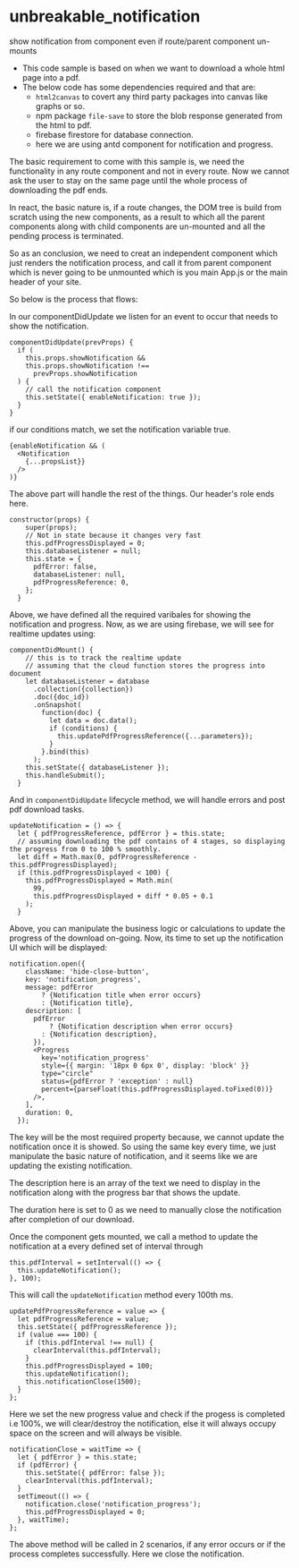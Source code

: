 # unbreakable_notification
show notification from component even if route/parent component un-mounts

- This code sample is based on when we want to download a whole html page into a pdf.
- The below code has some dependencies required and that are:
  - `html2canvas` to covert any third party packages into canvas like graphs or so.
  - npm package `file-save` to store the blob response generated from the html to pdf.
  - firebase firestore for database connection.
  - here we are using antd component for notification and progress.
  
The basic requirement to come with this sample is, we need the functionality in any route component and not in every route. Now we cannot ask the user to stay on the same page until the whole process of downloading the pdf ends.

In react, the basic nature is, if a route changes, the DOM tree is build from scratch using the new components, as a result to which all the parent components along with child components are un-mounted and all the pending process is terminated.

So as an conclusion, we need to creat an independent component which just renders the notification process, and call it from parent component which is never going to be unmounted which is you main App.js or the main header of your site.

So below is the process that flows:

In our componentDidUpdate we listen for an event to occur that needs to show the notification.

```
componentDidUpdate(prevProps) {
  if (
    this.props.showNotification &&
    this.props.showNotification !==
      prevProps.showNotification
  ) {
    // call the notification component
    this.setState({ enableNotification: true });
  }
}
```
if our conditions match, we set the notification variable true.
```
{enableNotification && (
  <Notification
    {...propsList}}
  />
)}
```
The above part will handle the rest of the things. Our header's role ends here.

```
constructor(props) {
    super(props);
    // Not in state because it changes very fast
    this.pdfProgressDisplayed = 0;
    this.databaseListener = null;
    this.state = {
      pdfError: false,
      databaseListener: null,
      pdfProgressReference: 0,
    };
  }
```
Above, we have defined all the required varibales for showing the notification and progress.
Now, as we are using firebase, we will see for realtime updates using:
```
componentDidMount() {
    // this is to track the realtime update
    // assuming that the cloud function stores the progress into document
    let databaseListener = database
      .collection({collection})
      .doc({doc_id})
      .onSnapshot(
        function(doc) {
          let data = doc.data();
          if (conditions) {
            this.updatePdfProgressReference({...parameters});
          }
        }.bind(this)
      );
    this.setState({ databaseListener });
    this.handleSubmit();
  }
  ```
  And in `componentDidUpdate` lifecycle method, we will handle errors and post pdf download tasks.
  ```
  updateNotification = () => {
    let { pdfProgressReference, pdfError } = this.state;
    // assuming downloading the pdf contains of 4 stages, so displaying the progress from 0 to 100 % smoothly.
    let diff = Math.max(0, pdfProgressReference - this.pdfProgressDisplayed);
    if (this.pdfProgressDisplayed < 100) {
      this.pdfProgressDisplayed = Math.min(
        99,
        this.pdfProgressDisplayed + diff * 0.05 + 0.1
      );
    }
  ```
  Above, you can manipulate the business logic or calculations to update the progress of the download on-going.
  Now, its time to set up the notification UI which will be displayed:
  ```
  notification.open({
      className: 'hide-close-button',
      key: 'notification_progress',
      message: pdfError
          ? {Notification title when error occurs}
          : {Notification title},
      description: [
        pdfError
            ? {Notification description when error occurs}
          : {Notification description},
        }),
        <Progress
          key='notification_progress'
          style={{ margin: '18px 0 6px 0', display: 'block' }}
          type="circle"
          status={pdfError ? 'exception' : null}
          percent={parseFloat(this.pdfProgressDisplayed.toFixed(0))}
        />,
      ],
      duration: 0,
    });
  ```
  The key will be the most required property because, we cannot update the notification once it is showed. So using the same key every time, we just manipulate the basic nature of notification, and it seems like we are updating the existing notification.
  
  The description here is an array of the text we need to display in the notification along with the progress bar that shows the update.
  
  The duration here is set to 0 as we need to manually close the notification after completion of our download.
  
  Once the component gets mounted, we call a method to update the notification at a every defined set of interval through
  ```
  this.pdfInterval = setInterval(() => {
    this.updateNotification();
  }, 100);
  ```
  This will call the `updateNotification` method every 100th ms.
  
  ```
  updatePdfProgressReference = value => {
    let pdfProgressReference = value;
    this.setState({ pdfProgressReference });
    if (value === 100) {
      if (this.pdfInterval !== null) {
        clearInterval(this.pdfInterval);
      }
      this.pdfProgressDisplayed = 100;
      this.updateNotification();
      this.notificationClose(1500);
    }
  };
  ```
  Here we set the new progress value and check if the progess is completed i.e 100%, we will clear/destroy the notification, else it will always occupy space on the screen and will always be visible.
  
  ```
  notificationClose = waitTime => {
    let { pdfError } = this.state;
    if (pdfError) {
      this.setState({ pdfError: false });
      clearInterval(this.pdfInterval);
    }
    setTimeout(() => {
      notification.close('notification_progress');
      this.pdfProgressDisplayed = 0;
    }, waitTime);
  };
  ```
  The above method will be called in 2 scenarios, if any error occurs or if the process completes successfully. Here we close the notification.
  
    
